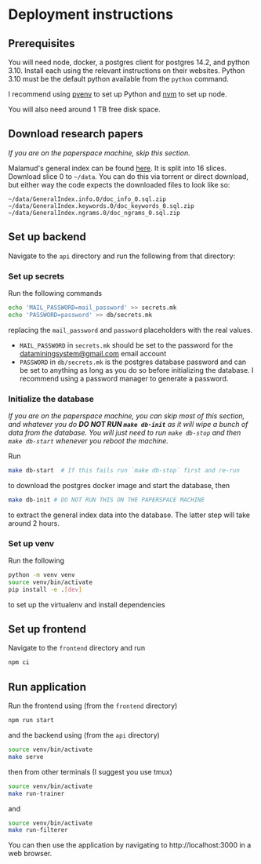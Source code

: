 # Deployment instructions

## Prerequisites

You will need node, docker, a postgres client for postgres 14.2, and python 3.10.
Install each using the relevant instructions on their websites.
Python 3.10 must be the default python available from the `python` command.

I recommend using [pyenv](https://github.com/pyenv/pyenv) to set up Python and [nvm](https://github.com/nvm-sh/nvm) to set up node.

You will also need around 1 TB free disk space.

## Download research papers

*If you are on the paperspace machine, skip this section.*

Malamud's general index can be found [here](https://archive.org/details/GeneralIndex).
It is split into 16 slices.
Download slice 0 to `~/data`.
You can do this via torrent or direct download, but either way the code expects the downloaded files to look like so:

```
~/data/GeneralIndex.info.0/doc_info_0.sql.zip
~/data/GeneralIndex.keywords.0/doc_keywords_0.sql.zip
~/data/GeneralIndex.ngrams.0/doc_ngrams_0.sql.zip
```

## Set up backend

Navigate to the `api` directory and run the following from that directory:

### Set up secrets

Run the following commands

```bash
echo 'MAIL_PASSWORD=mail_password' >> secrets.mk
echo 'PASSWORD=password' >> db/secrets.mk
```

replacing the `mail_password` and `password` placeholders with the real values.

  - `MAIL_PASSWORD` in `secrets.mk` should be set to the password for the dataminingsystem@gmail.com email account
  - `PASSWORD` in `db/secrets.mk` is the postgres database password and can be set to anything as long as you do so before initializing the database. I recommend using a password manager to generate a password.

### Initialize the database

*If you are on the paperspace machine, you can skip most of this section, and whatever you do **DO NOT RUN `make db-init`** as it will wipe a bunch of data from the database. You will just need to run `make db-stop` and then `make db-start` whenever you reboot the machine.*


Run

```bash
make db-start  # If this fails run `make db-stop` first and re-run
```

to download the postgres docker image and start the database, then

```bash
make db-init # DO NOT RUN THIS ON THE PAPERSPACE MACHINE
```

to extract the general index data into the database.
The latter step will take around 2 hours.

### Set up venv

Run the following

```bash
python -m venv venv
source venv/bin/activate
pip install -e .[dev]
```

to set up the virtualenv and install dependencies


## Set up frontend

Navigate to the `frontend` directory and run

```bash
npm ci
```

## Run application

Run the frontend using (from the `frontend` directory)

```bash
npm run start
```

and the backend using (from the `api` directory)

```bash
source venv/bin/activate
make serve
```

then from other terminals (I suggest you use tmux)

```bash
source venv/bin/activate
make run-trainer
```

and

```bash
source venv/bin/activate
make run-filterer
```


You can then use the application by navigating to http://localhost:3000 in a web browser.
